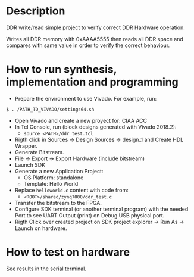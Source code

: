 # Description

DDR write/read simple project to verify correct DDR Hardware operation.

Writes all DDR memory with 0xAAAA5555 then reads all DDR space and compares
with same value in order to verify the correct behaviour.

# How to run synthesis, implementation and programming

* Prepare the environment to use Vivado. For example, run:
```
$ . /PATH_TO_VIVADO/settings64.sh
```
* Open Vivado and create a new proyect for: CIAA ACC
* In Tcl Console, run (block designs generated with Vivado 2018.2):
  * `source <PATH>/ddr_test.tcl`
* Rigth click in Sources -> Design Sources -> design_1 and Create HDL Wrapper.
* Generate Bitstream.
* File -> Export -> Export Hardware (include bitstream)
* Launch SDK
* Generate a new Application Project:
  * OS Platform: standalone
  * Template: Hello World
* Replace `helloworld.c` content with code from:
  * `<ROOT>/shared/zynq7000/ddr_test.c`
* Transfer the bitstream to the FPGA.
* Configure SDK terminal (or another terminal program) with the needed Port to see UART Output (print) on Debug USB physical port.
* Rigth Click over created project on SDK project explorer -> Run As -> Launch on hardware.

# How to test on hardware

See results in the serial terminal.
